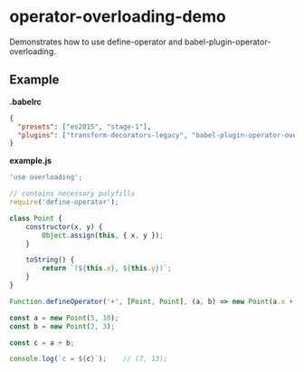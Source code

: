# operator-overloading-demo

Demonstrates how to use define-operator and babel-plugin-operator-overloading.

## Example

__.babelrc__
```json
{
  "presets": ["es2015", "stage-1"],
  "plugins": ["transform-decorators-legacy", "babel-plugin-operator-overloading"]
}
```

__example.js__
```javascript
'use overloading';

// contains necessary polyfills
require('define-operator');

class Point {
    constructor(x, y) {
        Object.assign(this, { x, y });
    }

    toString() {
        return `(${this.x}, ${this.y})`;
    }
}

Function.defineOperator('+', [Point, Point], (a, b) => new Point(a.x + b.x, a.y + b.y));

const a = new Point(5, 10);
const b = new Point(2, 3);

const c = a + b;

console.log(`c = ${c}`);    // (7, 13);
```
